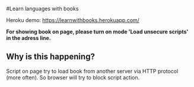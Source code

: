 #Learn languages with books

Heroku demo: https://learnwithbooks.herokuapp.com/


**For showing book on page, please turn on mode 'Load unsecure scripts' in the adress line.**
## Why is this happening?
Script on page try to load book from another server via HTTP protocol (more often). So browser will try to block script action.
